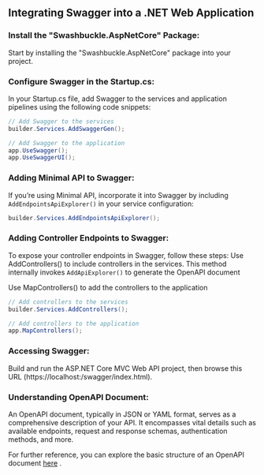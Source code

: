 ## Integrating Swagger into a .NET Web Application
### Install the "Swashbuckle.AspNetCore" Package:
Start by installing the "Swashbuckle.AspNetCore" package into your project.

### Configure Swagger in the Startup.cs:
In your Startup.cs file, add Swagger to the services and application pipelines using the following code snippets:
```csharp
// Add Swagger to the services
builder.Services.AddSwaggerGen();

// Add Swagger to the application
app.UseSwagger();
app.UseSwaggerUI();
```

### Adding Minimal API to Swagger:
If you’re using Minimal API, incorporate it into Swagger by including `AddEndpointsApiExplorer()` in your service configuration:
```csharp
builder.Services.AddEndpointsApiExplorer();
```

### Adding Controller Endpoints to Swagger:
To expose your controller endpoints in Swagger, follow these steps:
Use AddControllers() to include controllers in the services. This method internally invokes `AddApiExplorer()` to generate the OpenAPI document

Use MapControllers() to add the controllers to the application
```csharp
// Add controllers to the services
builder.Services.AddControllers();

// Add controllers to the application
app.MapControllers();
```

### Accessing Swagger:
Build and run the ASP.NET Core MVC Web API project, then browse this URL (https://localhost:<port>/swagger/index.html).

### Understanding OpenAPI Document:

An OpenAPI document, typically in JSON or YAML format, serves as a comprehensive description of your API. It encompasses vital details such as available endpoints, request and response schemas, authentication methods, and more.

For further reference, you can explore the basic structure of an OpenAPI document [here](https://swagger.io/docs/specification/basic-structure/) .